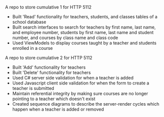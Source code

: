 A repo to store cumulative 1 for HTTP 5112

- Built 'Read' functionality for teachers, students, and classes tables of a school database
- Built search interfaces to search for teachers by first name, last name, and employee number, students by first name, last name and student number, and courses by class name and class code
- Used ViewModels to display courses taught by a teacher and students enrolled in a course

A repo to store cumulative 2 for HTTP 5112

- Built 'Add' functionality for teachers
- Built 'Delete' functionality for teachers
- Used C# server side validation for when a teacher is added
- Used Javascript client side validation for when the form to create a teacher is submitted
- Maintain referential integrity by making sure courses are no longer pointing to a teacher which doesn't exist
- Created sequence diagrams to describe the server-render cycles which happen when a teacher is added or removed
